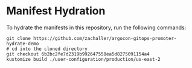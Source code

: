 # Manifest Hydration

To hydrate the manifests in this repository, run the following commands:

```shell
git clone https://github.com/zachaller/argocon-gitops-promoter-hydrate-demo
# cd into the cloned directory
git checkout 6b2bc2fe7d2319b992647558ea5d8275091154a4
kustomize build ./user-configuration/production/us-east-2
```
